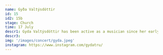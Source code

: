 ```yaml
---
name: Gyða Valtýsdóttir
id: 15
id2: 15b
stage: Church
time: 17 July
descr1: Gyda Valtýsdóttir has been active as a musician since her early teens as a founding member of the experimental pop-group múm. Classically trained but untamed, Gyda has made music for films, installations, dance, among many other creative ventures, possessing a rare range of musical experiences which creates a unique alchemical compound. Her music emerges from the fluidity of time & genres, dissolving any boundaries by simply not sensing their existence. Her cello playing, always inventive and highly personal, underlines a dignified craftsmanship while flirting with sensitivity & strength.
descr3:
img: '/images/concert/gyda.jpeg'
instagram: https://www.instagram.com/gydatru/
---
```

